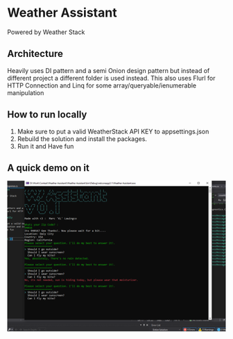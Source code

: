 ﻿# Weather Assistant

Powered by Weather Stack

## Architecture

Heavily uses DI pattern and a semi Onion design pattern but instead of different project a different folder is used instead.
This also uses Flurl for HTTP Connection and Linq for some array/queryable/ienumerable manipulation

## How to run locally

1. Make sure to put a valid WeatherStack API KEY to appsettings.json
2. Rebuild the solution and install the packages.
3. Run it and Have fun


## A quick demo on it

![Demo](./WeatherAssistant.png)



